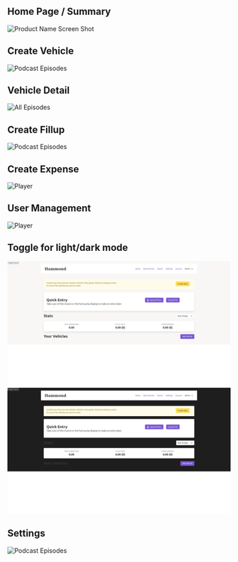 ## Home Page / Summary

![Product Name Screen Shot][product-screenshot]

## Create Vehicle

![Podcast Episodes](images/vehicles_add.jpg)

## Vehicle Detail

![All Episodes](images/vehicle_detail.jpg)

## Create Fillup

![Podcast Episodes](images/create_fillup.jpg)

## Create Expense

![Player](images/create_expense.jpg)

## User Management

![Player](images/users.jpg)

## Toggle for light/dark mode

![Player](images/ui_light.png)
![Player](images/ui_dark.png)

## Settings

![Podcast Episodes](images/settings.jpg)

[product-screenshot]: images/screenshot.jpg
